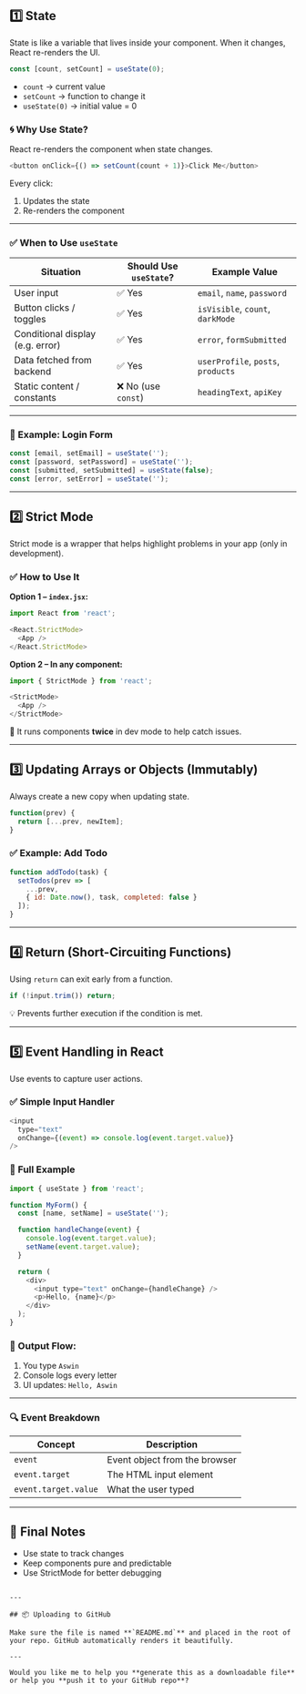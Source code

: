 
## 1️⃣ State

State is like a variable that lives inside your component. When it changes, React re-renders the UI.

```js
const [count, setCount] = useState(0);
````

* `count` → current value
* `setCount` → function to change it
* `useState(0)` → initial value = 0

### 🌀 Why Use State?

React re-renders the component when state changes.

```js
<button onClick={() => setCount(count + 1)}>Click Me</button>
```

Every click:

1. Updates the state
2. Re-renders the component

---

### ✅ When to Use `useState`

| Situation                        | Should Use `useState`? | Example Value                      |
| -------------------------------- | ---------------------- | ---------------------------------- |
| User input                       | ✅ Yes                  | `email`, `name`, `password`        |
| Button clicks / toggles          | ✅ Yes                  | `isVisible`, `count`, `darkMode`   |
| Conditional display (e.g. error) | ✅ Yes                  | `error`, `formSubmitted`           |
| Data fetched from backend        | ✅ Yes                  | `userProfile`, `posts`, `products` |
| Static content / constants       | ❌ No (use `const`)     | `headingText`, `apiKey`            |

---

### 🧪 Example: Login Form

```js
const [email, setEmail] = useState('');
const [password, setPassword] = useState('');
const [submitted, setSubmitted] = useState(false);
const [error, setError] = useState('');
```

---

## 2️⃣ Strict Mode

Strict mode is a wrapper that helps highlight problems in your app (only in development).

### ✅ How to Use It

**Option 1 – `index.jsx`:**

```js
import React from 'react';

<React.StrictMode>
  <App />
</React.StrictMode>
```

**Option 2 – In any component:**

```js
import { StrictMode } from 'react';

<StrictMode>
  <App />
</StrictMode>
```

🧪 It runs components **twice** in dev mode to help catch issues.

---

## 3️⃣ Updating Arrays or Objects (Immutably)

Always create a new copy when updating state.

```js
function(prev) {
  return [...prev, newItem];
}
```

### ✅ Example: Add Todo

```js
function addTodo(task) {
  setTodos(prev => [
    ...prev,
    { id: Date.now(), task, completed: false }
  ]);
}
```

---

## 4️⃣ Return (Short-Circuiting Functions)

Using `return` can exit early from a function.

```js
if (!input.trim()) return;
```

💡 Prevents further execution if the condition is met.

---

## 5️⃣ Event Handling in React

Use events to capture user actions.

### ✅ Simple Input Handler

```js
<input
  type="text"
  onChange={(event) => console.log(event.target.value)}
/>
```

### 🧪 Full Example

```js
import { useState } from 'react';

function MyForm() {
  const [name, setName] = useState('');

  function handleChange(event) {
    console.log(event.target.value);
    setName(event.target.value);
  }

  return (
    <div>
      <input type="text" onChange={handleChange} />
      <p>Hello, {name}</p>
    </div>
  );
}
```

### 🧾 Output Flow:

1. You type `Aswin`
2. Console logs every letter
3. UI updates: `Hello, Aswin`

---

### 🔍 Event Breakdown

| Concept              | Description                   |
| -------------------- | ----------------------------- |
| `event`              | Event object from the browser |
| `event.target`       | The HTML input element        |
| `event.target.value` | What the user typed           |

---

## 🧼 Final Notes

* Use state to track changes
* Keep components pure and predictable
* Use StrictMode for better debugging

```

---

## 📦 Uploading to GitHub

Make sure the file is named **`README.md`** and placed in the root of your repo. GitHub automatically renders it beautifully.

---

Would you like me to help you **generate this as a downloadable file** or help you **push it to your GitHub repo**?
```
